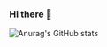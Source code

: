 ### Hi there 👋

![Anurag's GitHub stats](https://github-readme-stats.vercel.app/api?username=sokorahen-szk&show_icons=true)
